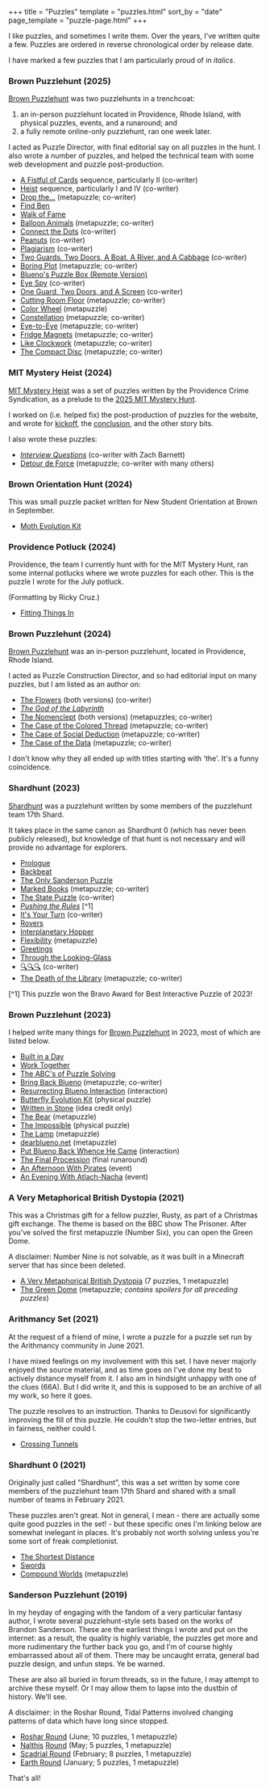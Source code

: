 +++
title = "Puzzles"
template = "puzzles.html"
sort_by = "date"
page_template = "puzzle-page.html"
+++

I like puzzles, and sometimes I write them. Over the years, I've written quite a few. Puzzles are ordered in reverse chronological order by release date.

I have marked a few puzzles that I am particularly proud of in *italics*.

### Brown Puzzlehunt (2025)

[Brown Puzzlehunt](https://www.brownpuzzlehunt.com/) was two puzzlehunts in a trenchcoat: 

1) an in-person puzzlehunt located in Providence, Rhode Island, with physical puzzles, events, and a runaround; and
2) a fully remote online-only puzzlehunt, ran one week later.

I acted as Puzzle Director, with final editorial say on all puzzles in the hunt. I also wrote a number of puzzles, and helped the technical team with some web development and puzzle post-production.

+ [A Fistful of Cards](https://www.brownpuzzlehunt.com/puzzle/a-fistful-of-cards) sequence, particularly II (co-writer)
+ [Heist](https://www.brownpuzzlehunt.com/puzzle/heist) sequence, particularly I and IV (co-writer)
+ [Drop the...](https://www.brownpuzzlehunt.com/puzzle/drop-the) (metapuzzle; co-writer)
+ [Find Ben](https://www.brownpuzzlehunt.com/puzzle/find-ben)
+ [Walk of Fame](https://www.brownpuzzlehunt.com/puzzle/walk-of-fame)
+ [Balloon Animals](https://www.brownpuzzlehunt.com/puzzle/balloon-animals) (metapuzzle; co-writer)
+ [Connect the Dots](https://www.brownpuzzlehunt.com/puzzle/connect-the-dots) (co-writer)
+ [Peanuts](https://www.brownpuzzlehunt.com/puzzle/peanuts) (co-writer)
+ [Plagiarism](https://www.brownpuzzlehunt.com/puzzle/plagiarism) (co-writer)
+ [Two Guards, Two Doors, A Boat, A River, and A Cabbage](https://www.brownpuzzlehunt.com/puzzle/two-guards-river) (co-writer)
+ [Boring Plot](https://www.brownpuzzlehunt.com/puzzle/boring-plot) (metapuzzle; co-writer)
+ [Blueno's Puzzle Box (Remote Version)](https://www.brownpuzzlehunt.com/puzzle/bluenos-puzzle-box)
+ [Eye Spy](https://www.brownpuzzlehunt.com/puzzle/eye-spy) (co-writer)
+ [One Guard, Two Doors, and A Screen](https://www.brownpuzzlehunt.com/puzzle/one-guard-screen) (co-writer)
+ [Cutting Room Floor](https://www.brownpuzzlehunt.com/puzzle/cutting-room-floor) (metapuzzle; co-writer)
+ [Color Wheel](https://www.brownpuzzlehunt.com/puzzle/color-wheel) (metapuzzle)
+ [Constellation](https://www.brownpuzzlehunt.com/puzzle/constellation) (metapuzzle; co-writer)
+ [Eye-to-Eye](https://www.brownpuzzlehunt.com/puzzle/eye-to-eye) (metapuzzle; co-writer)
+ [Fridge Magnets](https://www.brownpuzzlehunt.com/puzzle/fridge-magnets) (metapuzzle; co-writer)
+ [Like Clockwork](https://www.brownpuzzlehunt.com/puzzle/like-clockwork) (metapuzzle; co-writer)
+ [The Compact Disc](https://www.brownpuzzlehunt.com/puzzle/the-compact-disc) (metapuzzle; co-writer)

### MIT Mystery Heist (2024)

[MIT Mystery Heist](https://mitmysteryheist.com) was a set of puzzles written by the Providence Crime Syndication, as a prelude to the [2025 MIT Mystery Hunt](https://www.mitmh2025.com/).

I worked on (i.e. helped fix) the post-production of puzzles for the website, and wrote for [kickoff](https://drive.google.com/file/d/1yySMY0nkYXhKLaNrj6XVjvr0MU9ODGtc/view), the [conclusion](https://mitmysteryheist.com/Conclusion.pdf), and the other story bits.

I also wrote these puzzles:

+ [*Interview Questions*](https://mitmysteryheist.com/puzzles/expert/interview/) (co-writer with Zach Barnett)
+ [Detour de Force](https://mitmysteryheist.com/puzzles/expert/supermeta/) (metapuzzle; co-writer with many others)

### Brown Orientation Hunt (2024)

This was small puzzle packet written for New Student Orientation at Brown in September.

+ [Moth Evolution Kit](https://brownpuzzle.club/archive/orientation2024.pdf)

### Providence Potluck (2024)

Providence, the team I currently hunt with for the MIT Mystery Hunt, ran some internal potlucks where we wrote puzzles for each other. This is the puzzle I wrote for the July potluck.

(Formatting by Ricky Cruz.)

+ [Fitting Things In](https://docs.google.com/document/d/1ymekiz__xmrgw7yJyjt134ozkUa-7IzX14my_xCMo7Y/edit?tab=t.0)

### Brown Puzzlehunt (2024)

[Brown Puzzlehunt](https://2024.brownpuzzlehunt.com) was an in-person puzzlehunt, located in Providence, Rhode Island. 

I acted as Puzzle Construction Director, and so had editorial input on many puzzles, but I am listed as an author on:

+ [The Flowers](https://2024.brownpuzzlehunt.com/puzzle/flowers) (both versions) (co-writer)
+ [*The God of the Labyrinth*](../fiction/labyrinth/)
+ [The Nomenclept](https://2024.brownpuzzlehunt.com/puzzle/nomenclept-puzz) (both versions) (metapuzzles; co-writer)
+ [The Case of the Colored Thread](https://2024.brownpuzzlehunt.com/majorcase/colored-thread) (metapuzzle; co-writer)
+ [The Case of Social Deduction](https://2024.brownpuzzlehunt.com/majorcase/social-deduction) (metapuzzle; co-writer)
+ [The Case of the Data](https://2024.brownpuzzlehunt.com/majorcase/data) (metapuzzle; co-writer)

I don't know why they all ended up with titles starting with 'the'. It's a funny coincidence.

### Shardhunt (2023)

[Shardhunt](https://shardhunt.com/) was a puzzlehunt written by some members of the puzzlehunt team 17th Shard.

It takes place in the same canon as Shardhunt 0 (which has never been publicly released), but knowledge of that hunt is not necessary and will provide no advantage for explorers.

+ [Prologue](https://shardhunt.com/prologue)
+ [Backbeat](https://shardhunt.com/puzzle/backbeat)
+ [The Only Sanderson Puzzle](https://shardhunt.com/puzzle/the-only-sanderson-puzzle)
+ [Marked Books](https://shardhunt.com/puzzle/marked-books) (metapuzzle; co-writer)
+ [The State Puzzle](https://shardhunt.com/puzzle/state-puzzle) (co-writer)
+ [*Pushing the Rules*](https://shardhunt.com/puzzle/pushing-the-rules) [^1]
+ [It's Your Turn](https://shardhunt.com/puzzle/its-your-turn) (co-writer)
+ [Rovers](https://shardhunt.com/puzzle/rovers)
+ [Interplanetary Hopper](https://shardhunt.com/puzzle/interplanetary-hopper)
+ [Flexibility](https://shardhunt.com/puzzle/flexibility) (metapuzzle)
+ [Greetings](https://shardhunt.com/puzzle/greetings)
+ [Through the Looking-Glass](https://shardhunt.com/puzzle/through-the-looking-glass)
+ [🔍🔍🔍](https://shardhunt.com/puzzle/magnifying-glasses) (co-writer)
+ [The Death of the Library](https://shardhunt.com/puzzle/death-of-the-library) (metapuzzle; co-writer)

[^1] This puzzle won the Bravo Award for Best Interactive Puzzle of 2023!

### Brown Puzzlehunt (2023)

I helped write many things for [Brown Puzzlehunt](https://2023.brownpuzzlehunt.com) in 2023, most of which are listed below.

+ [Built in a Day](https://2023.brownpuzzlehunt.com/puzzle/built-in-a-day)
+ [Work Together](https://2023.brownpuzzlehunt.com/puzzle/work-together)
+ [The ABC's of Puzzle Solving](https://2023.brownpuzzlehunt.com/puzzle/the-abcs)
+ [Bring Back Blueno](https://2023.brownpuzzlehunt.com/puzzle/bring-back-blueno) (metapuzzle; co-writer)
+ [Resurrecting Blueno Interaction](resurrecting-blueno) (interaction)
+ [Butterfly Evolution Kit](https://2023.brownpuzzlehunt.com/puzzle/butterfly-evolution-kit) (physical puzzle)
+ [Written in Stone](https://2023.brownpuzzlehunt.com/puzzle/written-in-stone) (idea credit only)
+ [The Bear](https://2023.brownpuzzlehunt.com/puzzle/the-bear) (metapuzzle)
+ [The Impossible](https://2023.brownpuzzlehunt.com/puzzle/the-impossible) (physical puzzle)
+ [The Lamp](https://2023.brownpuzzlehunt.com/puzzle/the-lamp) (metapuzzle)
+ [dearblueno.net](https://2023.brownpuzzlehunt.com/puzzle/dear-blueno-meta) (metapuzzle)
+ [Put Blueno Back Whence He Came](https://2023.brownpuzzlehunt.com/puzzle/put-blueno-back) (interaction)
+ [The Final Procession](https://2023.brownpuzzlehunt.com/puzzle/final-procession) (final runaround)
+ [An Afternoon With Pirates](https://2023.brownpuzzlehunt.com/puzzle/pirates) (event)
+ [An Evening With Atlach-Nacha](https://2023.brownpuzzlehunt.com/puzzle/atlach-nacha) (event)

### A Very Metaphorical British Dystopia (2021)

This was a Christmas gift for a fellow puzzler, Rusty, as part of a Christmas gift exchange. The theme is based on the BBC show The Prisoner. After you've solved the first metapuzzle (Number Six), you can open the Green Dome.

A disclaimer: Number Nine is not solvable, as it was built in a Minecraft server that has since been deleted.

+ [A Very Metaphorical British Dystopia](avmbd.pdf) (7 puzzles, 1 metapuzzle)
+ [The Green Dome](greendome.pdf) (metapuzzle; *contains spoilers for all preceding puzzles*)

### Arithmancy Set (2021)

At the request of a friend of mine, I wrote a puzzle for a puzzle set run by the Arithmancy community in June 2021.

I have mixed feelings on my involvement with this set. I have never majorly enjoyed the source material, and as time goes on I've done my best to actively distance myself from it. I also am in hindsight unhappy with one of the clues (66A). But I did write it, and this is supposed to be an archive of all my work, so here it goes.

The puzzle resolves to an instruction. Thanks to Deusovi for significantly improving the fill of this puzzle. He couldn't stop the two-letter entries, but in fairness, neither could I.

+ [Crossing Tunnels](https://docs.google.com/spreadsheets/d/1-G_87Exe61pBl7xg_ZFNLmS8ZyafRXeZVw628vHUU_Q/edit#gid=1258140856)

### Shardhunt 0 (2021)

Originally just called "Shardhunt", this was a set written by some core members of the puzzlehunt team 17th Shard and shared with a small number of teams in February 2021.

These puzzles aren't great. Not in general, I mean - there are actually some quite good puzzles in the set! - but these specific ones I'm linking below are somewhat inelegant in places. It's probably not worth solving unless you're some sort of freak completionist.

+ [The Shortest Distance](https://drive.google.com/file/d/1zPSPwuTnXRAKLP_BP846FubXSiDvekiO/view)
+ [Swords](https://drive.google.com/file/d/1uQpXUuwTEzps4P0WjxanUyB8Dp32Is6H/view)
+ [Compound Worlds](https://drive.google.com/file/d/1cRHhYSgKbvD9BO7uXcsAa-g1SekiAbsn/view) (metapuzzle)

### Sanderson Puzzlehunt (2019)

In my heyday of engaging with the fandom of a very particular fantasy author, I wrote several puzzlehunt-style sets based on the works of Brandon Sanderson. These are the earliest things I wrote and put on the internet: as a result, the quality is highly variable, the puzzles get more and more rudimentary the further back you go, and I'm of course highly embarrassed about all of them. There may be uncaught errata, general bad puzzle design, and unfun steps. Ye be warned.

These are also all buried in forum threads, so in the future, I may attempt to archive these myself. Or I may allow them to lapse into the dustbin of history. We'll see.

A disclaimer: in the Roshar Round, Tidal Patterns involved changing patterns of data which have long since stopped.

+ [Roshar Round](https://www.17thshard.com/forum/topic/85370-sanderson-puzzlehunt-nalthis-round/?page=3#comment-876666) (June; 10 puzzles, 1 metapuzzle)
+ [Nalthis](https://www.17thshard.com/forum/topic/85370-sanderson-puzzlehunt-nalthis-round/?page=3#comment-873192) [Round](https://www.17thshard.com/forum/topic/85370-sanderson-puzzlehunt-nalthis-round/?page=3#comment-873439) (May; 5 puzzles, 1 metapuzzle)
+ [Scadrial Round](https://www.17thshard.com/forum/topic/83672-sanderson-puzzlehunt-scadrial-round/?page=2#comment-815817) (February; 8 puzzles, 1 metapuzzle)
+ [Earth Round](https://www.17thshard.com/forum/topic/83377-sanderson-puzzlehunt-earth-round/?page=3#comment-806367) (January; 5 puzzles, 1 metapuzzle)

That's all!